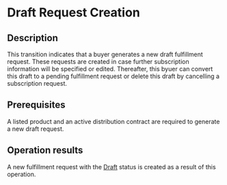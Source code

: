 # Draft Request Creation
## Description
This transition indicates that a buyer generates a new draft fulfillment request. These requests are created in case further subscription information will be specified or edited. Thereafter, this byuer can convert this draft to a pending fulfillment request or delete this draft by cancelling a subscription request.
## Prerequisites
A listed product and an active distribution contract are required to generate a new draft request.
## Operation results
A new fulfillment request with the [Draft](s-a-draft.html) status is created as a result of this operation.
